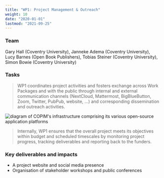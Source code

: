 ```yaml
---
title: "WP1: Project Management & Outreach"
weight: 10
date: "2020-01-01"
lastmod: "2021-09-25"
---
```


### Team

Gary Hall (Coventry University), Janneke Adema (Coventry University), Lucy Barnes (Open Book Publishers), Tobias Steiner (Coventry University), Simon Bowie (Coventry University)    


### Tasks

> WP1 coordinates project activities and fosters exchange across Work Packages and with the public through internal and external communication channels (NextCloud, Mattermost, BigBlueButton, Zoom, Twitter, PubPub, website, …) and corresponding dissemination and outreach activities.

![diagram of COPIM's infrastructure comprising its various open-source application platforms](/images/copim-infrastructure-platform-overview.jpg)

> Internally, WP1 ensures that the overall project meets its objectives within budget and scheduled timescales by monitoring project progress, tracking deliverables and reporting back to the funders. 

### Key deliverables and impacts

* A project website and social media presence
* Organisation of stakeholder workshops and public conferences
